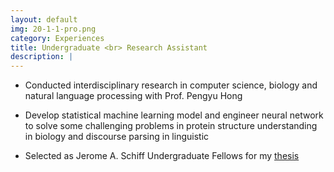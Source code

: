 ```yaml
---
layout: default
img: 20-1-1-pro.png
category: Experiences
title: Undergraduate <br> Research Assistant
description: |
---
```


* Conducted interdisciplinary research in computer science, biology and natural language processing with Prof. Pengyu Hong

* Develop statistical machine learning model and engineer neural network to solve some challenging problems in protein structure understanding in biology and discourse parsing in linguistic

* Selected as Jerome A. Schiff Undergraduate Fellows for my [thesis](http://www.cs.brandeis.edu/~weschin/Schiff-Proposal.pdf)